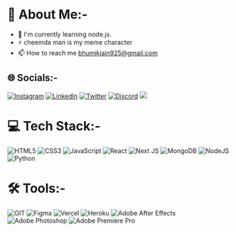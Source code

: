 # 💫 About Me:-

- 🔭 I'm currently learning node.js.
- ⚡ cheemda man is my meme character
- 📫 How to reach me bhumikjain925@gmail.com

## 🌐 Socials:-

[![Instagram](https://img.shields.io/badge/Instagram-%23E4405F.svg?logo=Instagram&logoColor=white)](https://instagram.com/bhumik.390) [![LinkedIn](https://img.shields.io/badge/LinkedIn-%230077B5.svg?logo=linkedin&logoColor=white)](https://linkedin.com/in/bhumik390) [![Twitter](https://img.shields.io/badge/Twitter-%231DA1F2.svg?logo=Twitter&logoColor=white)](https://twitter.com/bhumik390) [![Discord](https://img.shields.io/badge/Discord-%237289DA.svg?logo=discord&logoColor=white)](https://discord.gg/therealcheemda) [![](https://visitor-badge.laobi.icu/badge?page_id=therealcheemda.therealcheemda&icon=0&color=0)](https://visitcount.itsvg.in)

# 💻 Tech Stack:-

![HTML5](https://img.shields.io/badge/html5-%23E34F26.svg?style=for-the-badge&logo=html5&logoColor=white) ![CSS3](https://img.shields.io/badge/css3-%231572B6.svg?style=for-the-badge&logo=css3&logoColor=white) ![JavaScript](https://img.shields.io/badge/javascript-%23323330.svg?style=for-the-badge&logo=javascript&logoColor=%23F7DF1E) ![React](https://img.shields.io/badge/react-%2320232a.svg?style=for-the-badge&logo=react&logoColor=%2361DAFB) ![Next JS](https://img.shields.io/badge/Next-black?style=for-the-badge&logo=next.js&logoColor=white) ![MongoDB](https://img.shields.io/badge/MongoDB-%234ea94b.svg?style=for-the-badge&logo=mongodb&logoColor=white) ![NodeJS](https://img.shields.io/badge/node.js-6DA55F?style=for-the-badge&logo=node.js&logoColor=white) ![Python](https://img.shields.io/badge/python-%2320232a.svg?style=for-the-badge&logo=python&logoColor=%2361DAFB)

# 🛠️ Tools:-

![GIT](https://img.shields.io/badge/Git-fc6d26?style=for-the-badge&logo=git&logoColor=white) ![Figma](https://img.shields.io/badge/figma-%23F24E1E.svg?style=for-the-badge&logo=figma&logoColor=white) ![Vercel](https://img.shields.io/badge/vercel-%23000000.svg?style=for-the-badge&logo=vercel&logoColor=white) ![Heroku](https://img.shields.io/badge/Heroku-purple?style=for-the-badge&logo=heroku&logoColor=white&labelColor=purple) ![Adobe After Effects](https://img.shields.io/badge/Adobe_After_Effects-%2300005B?style=for-the-badge&logo=adobeaftereffects&logoColor=white&labelColor=%2300005B) ![Adobe Photoshop](https://img.shields.io/badge/adobe%20photoshop-%2331A8FF.svg?style=for-the-badge&logo=adobe%20photoshop&logoColor=white) ![Adobe Premiere Pro](https://img.shields.io/badge/Adobe%20Premiere%20Pro-9999FF.svg?style=for-the-badge&logo=Adobe%20Premiere%20Pro&logoColor=white)

<!-- # 📊 GitHub Stats:-

<img src="https://github-readme-stats.vercel.app/api?username=thereaIcheemda&hide_title=false&hide_rank=false&show_icons=true&include_all_commits=true&count_private=true&disable_animations=false&theme=react&locale=en&hide_border=true&order=1" height="159" alt="stats graph" /> 
<br>
<img src="https://streak-stats.demolab.com?user=thereaIcheemda&locale=en&mode=daily&theme=react&hide_border=true&border_radius=5&order=3" height="150" alt="streak graph" /> 
<br>
<img src="https://github-readme-stats.vercel.app/api/top-langs?username=thereaIcheemda&locale=en&hide_title=false&layout=compact&card_width=320&langs_count=5&theme=react&hide_border=true&order=2" height="167" alt="languages graph" /> -->
